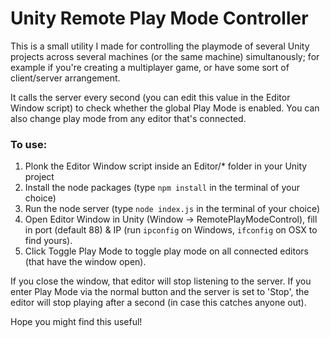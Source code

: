 # Unity Remote Play Mode Controller

This is a small utility I made for controlling the playmode of several Unity projects across several machines (or the same machine) simultanously; for example if you're creating a multiplayer game, or have some sort of client/server arrangement. 

It calls the server every second (you can edit this value in the Editor Window script) to check whether the global Play Mode is enabled. You can also change play mode from any editor that's connected.

### To use:
1) Plonk the Editor Window script inside an Editor/* folder in your Unity project
2) Install the node packages (type `npm install` in the terminal of your choice)
3) Run the node server (type `node index.js` in the terminal of your choice)
4) Open Editor Window in Unity (Window -> RemotePlayModeControl), fill in port (default 88) & IP (run `ipconfig` on Windows, `ifconfig` on OSX to find yours).
5) Click Toggle Play Mode to toggle play mode on all connected editors (that have the window open).

If you close the window, that editor will stop listening to the server.
If you enter Play Mode via the normal button and the server is set to 'Stop', the editor will stop playing after a second (in case this catches anyone out).

Hope you might find this useful!
